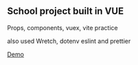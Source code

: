 ## School project built in VUE

Props, components, vuex, vite practice

also used Wretch, dotenv eslint and prettier

[Demo](https://ozmehak.github.io/)
